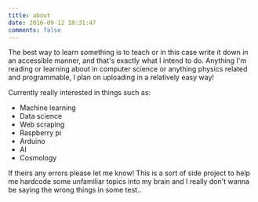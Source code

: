 ```yaml
---
title: about
date: 2016-09-12 18:31:47
comments: false
---
```


The best way to learn something is to teach or in this case write it down in an accessible manner, and that's exactly what I intend to do. Anything I'm reading or learning about in computer science or anything physics related and programmable, I plan on uploading in a relatively easy way! 

Currently really interested in things such as:
* Machine learning
* Data science
* Web scraping
* Raspberry pi
* Arduino
* AI
* Cosmology

If theirs any errors please let me know! This is a sort of side project to help me hardcode some unfamiliar topics into my brain and I really don't wanna be saying the wrong things in some test..


